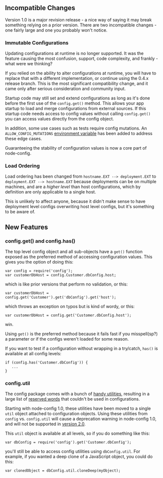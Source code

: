 ## Incompatible Changes

Version 1.0 is a major revision release - a nice way of saying it may break something relying on a prior version.  There are two incompatible changes - one fairly large and one you probably won't notice.

### Immutable Configurations

Updating configurations at runtime is no longer supported.  It was the feature causing the most confusion, support, code complexity, and frankly - what were we thinking?

If you relied on the ability to alter configurations at runtime, you will have to replace that with a different implementation, or continue using the 0.4.x release branch. This is the most significant compatibility change, and it came only after serious consideration and community input.

Startup code may still set and extend configurations as long as it's done before the first use of the ```config.get()``` method.  This allows your app startup to load and merge configurations from external sources.  If this startup code needs access to config values without calling ```config.get()``` you can access values directly from the config object.

In addition, some use cases such as tests require config mutations.  An ```ALLOW_CONFIG_MUTATIONS``` [environment variable](https://github.com/lorenwest/node-config/wiki/Environment-Variables#allow_config_mutations) has been added to address these edge cases.

Guaranteeing the stability of configuration values is now a core part of node-config.

### Load Ordering

Load ordering has been changed from ```hostname.EXT --> deployment.EXT``` to ```deployment.EXT --> hostname.EXT``` because deployments can be on multiple machines, and are a *higher level* than host configurations, which by definition are only applicable to a single host.

This is unlikely to affect anyone, because it didn't make sense to have deployment level configs overwriting host level configs, but it's something to be aware of.

## New Features

### config.get() and config.has()

The top level config object and all sub-objects have a ```get()``` function exposed as the preferred method of accessing configuration values.  This gives you the option of doing this:
```
var config = require('config');
var customerDbHost = config.Customer.dbConfig.host;
```
which is like prior versions that perform no validation, or this:
```
var customerDbHost = config.get('Customer').get('dbConfig').get('host');
```
which throws an exception on typos but is kind of wordy, or this:
```
var customerDbHost = config.get('Customer.dbConfig.host');
```
win.

Using ```get()``` is the preferred method because it fails fast if you misspell(sp?) a parameter or if the configs weren't loaded for some reason.

If you want to test if a configuration without wrapping in a try/catch, ```has()``` is available at all config levels:
```
if (config.has('Customer.dbConfig')) { 
   ...
}
```

### config.util

The config package comes with a bunch of [handy utilities](https://github.com/lorenwest/node-config/wiki/Using-Config-Utilities), resulting in a large list of [reserved words](https://github.com/lorenwest/node-config/wiki/Reserved-Words) that couldn't be used in configurations.

Starting with node-config 1.0, these utilities have been moved to a single ```util``` object attached to configuration objects. Using these utilities from ```config``` vs. ```config.util``` will cause a deprecation warning in node-config 1.0, and will not be supported in [version 2.0](https://github.com/lorenwest/node-config/wiki/Future-Compatibility#upcoming-incompatibilities).

This ```util``` object is available at all levels, so if you do something like this:
```
var dbConfig = require('config').get('Customer.dbConfig');
```
you'll still be able to access config utilities using ```dbConfig.util```.  For example, if you wanted a deep clone of a JavaScript object, you could do this:

```
var clonedObject = dbConfig.util.cloneDeep(myObject);
```